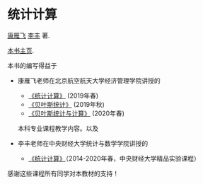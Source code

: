 # 统计计算

[康雁飞](https://yanfei.site/) [李丰](http://feng.li/) 著.

[本书主页](https://yanfei.site/docs/statscompbook/).

本书的编写得益于
- 康雁飞老师在北京航空航天大学经济管理学院讲授的
    - [《统计计算》](https://yanfei.site/teaching/sc/) (2019年春)
    - [《贝叶斯统计》](https://yanfei.site/teaching/bs/) (2019年秋)
    - [《贝叶斯统计与计算》](https://yanfei.site/teaching/bsc/) (2020年春)
    
    本科专业课程教学内容。以及
    
- 李丰老师在中央财经大学统计与数学学院讲授的
    - [《统计计算》](https://feng.li/statcomp/)（2014-2020年春，中央财经大学精品实验课程）


感谢这些课程所有同学对本教材的支持！
